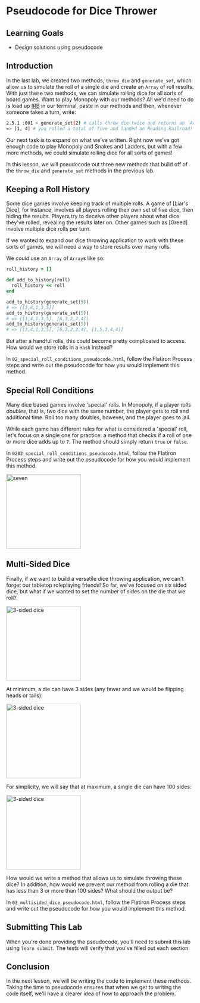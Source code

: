 # Pseudocode for Dice Thrower

## Learning Goals

- Design solutions using pseudocode

## Introduction

In the last lab, we created two methods, `throw_die` and `generate_set`,
which allow us to simulate the roll of a single die and create an `Array` of
roll results. With just these two methods, we can simulate rolling dice for
all sorts of board games. Want to play Monopoly with our methods? All we'd need
to do is load up [IRB] in our terminal, paste in our methods and then, whenever
someone takes a turn, write:

```sh
2.5.1 :001 > generate_set(2) # calls throw_die twice and returns an `Array`
=> [1, 4] # you rolled a total of five and landed on Reading Railroad!
```

Our next task is to expand on what we've written. Right now we've got enough
code to play Monopoly and Snakes and Ladders, but with a few more methods, we
could simulate rolling dice for all sorts of games!

In this lesson, we will pseudocode out three new methods that build off of the
`throw_die` and `generate_set` methods in the previous lab.

## Keeping a Roll History

Some dice games involve keeping track of multiple rolls. A game of [Liar's
Dice], for instance, involves all players rolling their own set of five dice,
then hiding the results. Players try to deceive other players about what dice
they've rolled, revealing the results later on. Other games such as [Greed]
involve multiple dice rolls per turn.

If we wanted to expand our dice throwing application to work with these sorts of
games, we will need a way to store results over many rolls.

We _could_ use an `Array` of `Array`s like so:

```ruby
roll_history = []

def add_to_history(roll)
  roll_history << roll
end

add_to_history(generate_set(5))
# => [[3,4,1,3,5]]
add_to_history(generate_set(5))
# => [[3,4,1,3,5], [6,3,2,2,4]]
add_to_history(generate_set(5))
# => [[3,4,1,3,5], [6,3,2,2,4], [1,5,3,4,4]]
```

But after a handful rolls, this could become pretty complicated to access. How
would we store rolls in a `Hash` instead?

In `02_special_roll_conditions_pseudocode.html`, follow the Flatiron Process
steps and write out the pseudocode for how you would implement this method.

## Special Roll Conditions

Many dice based games involve 'special' rolls. In Monopoly, if a player rolls
_doubles_, that is, two dice with the same number, the player gets to roll and
additional time. Roll too many doubles, however, and the player goes to jail.

While each game has different rules for what is considered a 'special' roll,
let's focus on a single one for practice: a method that checks if a roll of one
or more dice adds up to `7`. The method should simply return `true` or `false`.

In `0202_special_roll_conditions_pseudocode.html`, follow the Flatiron Process
steps and write out the pseudocode for how you would implement this method.

<img src="https://curriculum-content.s3.amazonaws.com/pfwtfp/pfwtfp-pseudocode-implement-dice-thrower/seven.jpg" alt="seven" width="200px"/>

## Multi-Sided Dice

Finally, if we want to build a versatile dice throwing application, we can't
forget our tabletop roleplaying friends! So far, we've focused on six sided
dice, but what if we wanted to set the number of sides on the die that we roll?

<img src="https://curriculum-content.s3.amazonaws.com/pfwtfp/pfwtfp-pseudocode-implement-dice-thrower/polyhedral-dice.jpg" alt="3-sided dice" width="200px"/>

At minimum, a die can
have 3 sides (any fewer and we would be flipping heads or tails):

<img src="https://curriculum-content.s3.amazonaws.com/pfwtfp/pfwtfp-pseudocode-implement-dice-thrower/3-sided-dice.jpg" alt="3-sided dice" width="200px"/>

For simplicity, we will say that at maximum, a single die can have 100 sides:

<img src="https://curriculum-content.s3.amazonaws.com/pfwtfp/pfwtfp-pseudocode-implement-dice-thrower/100-sided-die.png" alt="3-sided dice" width="200px"/>

How would we write a method that allows us to simulate throwing these dice?
In addition, how would we prevent our method from rolling a die that
has less than 3 or more than 100 sides? What should the output be?

In `03_multisided_dice_pseudocode.html`, follow the Flatiron Process steps and
write out the pseudocode for how you would implement this method.

## Submitting This Lab

When you're done providing the pseudocode, you'll need to submit this lab using
`learn submit`. The tests will verify that you've filled out each section.

## Conclusion

In the next lesson, we will be writing the code to implement these methods.
Taking the time to pseudocode ensures that when we get to writing the code
itself, we'll have a clearer idea of how to approach the problem.

[irb]: http://ruby-doc.org/stdlib-2.5.1/libdoc/irb/rdoc/IRB.html
